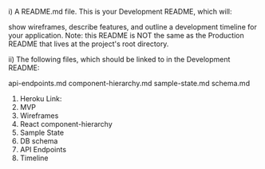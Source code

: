i) A README.md file. This is your Development README, which will:

show wireframes,
describe features, and
outline a development timeline for your application.
Note: this README is NOT the same as the Production README that lives at the project's root directory.

ii) The following files, which should be linked to in the Development README:

api-endpoints.md
component-hierarchy.md
sample-state.md
schema.md


1) Heroku Link:
2) MVP
3) Wireframes
4) React component-hierarchy
5) Sample State
6) DB schema
7) API Endpoints
8) Timeline
